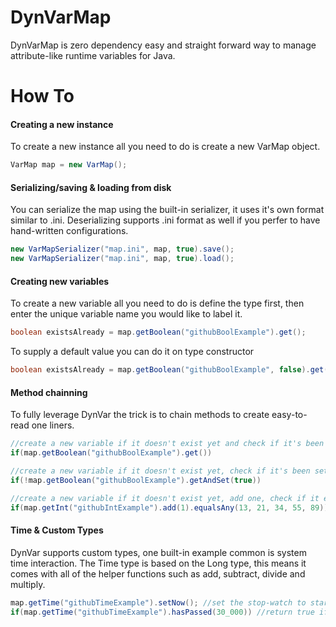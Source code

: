 # DynVarMap
DynVarMap is zero dependency easy and straight forward way to manage attribute-like runtime variables for Java.

# How To
#### Creating a new instance
To create a new instance all you need to do is create a new VarMap object.
```java
VarMap map = new VarMap();
```

#### Serializing/saving & loading from disk
You can serialize the map using the built-in serializer, it uses it's own format similar to .ini.
Deserializing supports .ini format as well if you perfer to have hand-written configurations.
```java
new VarMapSerializer("map.ini", map, true).save();
new VarMapSerializer("map.ini", map, true).load();
```

#### Creating new variables
To create a new variable all you need to do is define the type first, then enter the unique variable name you would like to label it.
```java
boolean existsAlready = map.getBoolean("githubBoolExample").get();
```
To supply a default value you can do it on type constructor
```java
boolean existsAlready = map.getBoolean("githubBoolExample", false).get();
```

#### Method chainning
To fully leverage DynVar the trick is to chain methods to create easy-to-read one liners.
```java
//create a new variable if it doesn't exist yet and check if it's been set to true, if it has execute the code below
if(map.getBoolean("githubBoolExample").get())
```
```java
//create a new variable if it doesn't exist yet, check if it's been set as true, if it hasn't execute the code below, either way set it to being set as true
if(!map.getBoolean("githubBoolExample").getAndSet(true))
```
```java
//create a new variable if it doesn't exist yet, add one, check if it equals any of the numbers, if it does execute the code below
if(map.getInt("githubIntExample").add(1).equalsAny(13, 21, 34, 55, 89))
```

#### Time & Custom Types
DynVar supports custom types, one built-in example common is system time interaction. The Time type is based on the Long type, this means it comes with all of the helper functions such as add, subtract, divide and multiply.
```java
map.getTime("githubTimeExample").setNow(); //set the stop-watch to start counting now
if(map.getTime("githubTimeExample").hasPassed(30_000)) //return true if 30 seconds have passed
```
